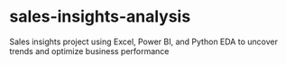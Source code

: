 # sales-insights-analysis
Sales insights project using Excel, Power BI, and Python EDA to uncover trends and optimize business performance
